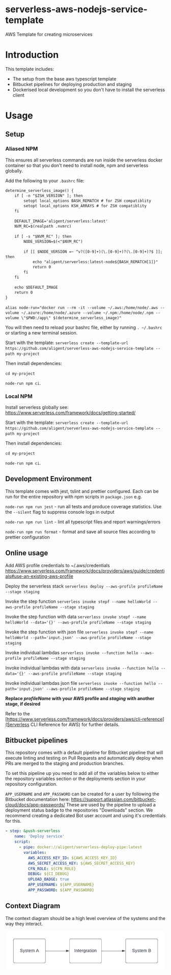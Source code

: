 # serverless-aws-nodejs-service-template

AWS Template for creating microservices

# Introduction

This template includes:

- The setup from the base aws typescript template
- Bitbucket pipelines for deploying production and staging
- Dockerised local development so you don't have to install the serverless client

# Usage

## Setup

### Aliased NPM

This ensures all serverless commands are run inside the serverless docker container so that you don't need to install node, npm and serverless globally.

Add the following to your `.bashrc` file:

```
determine_serverless_image() {
    if [ -n "$ZSH_VERSION" ]; then
        setopt local_options BASH_REMATCH # for ZSH compatiblity
        setopt local_options KSH_ARRAYS # for ZSH compatiblity
    fi

    DEFAULT_IMAGE='aligent/serverless:latest'
    NVM_RC=$(realpath .nvmrc)

    if [ -s "$NVM_RC" ]; then
        NODE_VERSION=$(<"$NVM_RC")

        if [[ $NODE_VERSION =~ ^v?([0-9]+)(\.[0-9]+)?(\.[0-9]+)?$ ]]; then
            echo "aligent/serverless:latest-node${BASH_REMATCH[1]}"
            return 0
        fi
    fi

    echo $DEFAULT_IMAGE
    return 0
}

alias node-run="docker run --rm -it --volume ~/.aws:/home/node/.aws --volume ~/.azure:/home/node/.azure --volume ~/.npm:/home/node/.npm --volume \"$PWD:/app\" $(determine_serverless_image)"
```

You will then need to reload your bashrc file, either by running `. ~/.bashrc` or starting a new terminal session.

Start with the template: `serverless create --template-url https://github.com/aligent/serverless-aws-nodejs-service-template --path my-project`

Then install dependencies:

`cd my-project`

`node-run npm ci`.

### Local NPM

Install serverless globally see: https://www.serverless.com/framework/docs/getting-started/

Start with the template: `serverless create --template-url https://github.com/aligent/serverless-aws-nodejs-service-template --path my-project`

Then install dependencies:

`cd my-project`

`node-run npm ci`.

## Development Environment

This template comes with jest, tslint and prettier configured. Each can be run for the entire repository with npm scripts in `package.json` e.g.

`node-run npm run jest` - run all tests and produce coverage statistics. Use the `--silent` flag to suppress console logs in output

`node-run npm run lint` - lint all typescript files and report warnings/errors

`node-run npm run format` - format and save all source files according to prettier configuration

## Online usage

Add AWS profile credentials to ~/.aws/credentials
https://www.serverless.com/framework/docs/providers/aws/guide/credentials#use-an-existing-aws-profile

Deploy the serverless stack
`serverless deploy --aws-profile profileName --stage staging`

Invoke the step function
`serverless invoke stepf --name helloWorld --aws-profile profileName --stage staging`

Invoke the step function with data
`serverless invoke stepf --name helloWorld --data='{}' --aws-profile profileName --stage staging`

Invoke the step function with json file
`serverless invoke stepf --name helloWorld --path='input.json' --aws-profile profileName --stage staging`

Invoke individual lambdas
`serverless invoke --function hello --aws-profile profileName --stage staging`

Invoke individual lambdas with data
`serverless invoke --function hello --data='{}' --aws-profile profileName --stage staging`

Invoke individual lambdas json file
`serverless invoke --function hello --path='input.json' --aws-profile profileName --stage staging`

**Replace _profileName_ with your AWS profile and _staging_ with another stage, if desired**

Refer to the [https://www.serverless.com/framework/docs/providers/aws/cli-reference](Serverless CLI Reference for AWS) for further details.

## Bitbucket pipelines

This repository comes with a default pipeline for Bitbucket pipeline that will execute linting and testing on Pull Requests and automatically deploy when PRs are merged to the staging and production branches.

To set this pipeline up you need to add all of the variables below to either the repository variables section or the deployments section in your repository configuration.

`APP_USERNAME` and `APP_PASSWORD` can be created for a user by following the Bitbucket documentation here: https://support.atlassian.com/bitbucket-cloud/docs/app-passwords/ These are used by the pipeline to upload a deployment status badge to the repositories "Downloads" section. We recommend creating a dedicated Bot user account and using it's credentials for this.

```yaml
- step: &push-serverless
    name: 'Deploy service'
    script:
      - pipe: docker://aligent/serverless-deploy-pipe:latest
        variables:
          AWS_ACCESS_KEY_ID: ${AWS_ACCESS_KEY_ID}
          AWS_SECRET_ACCESS_KEY: ${AWS_SECRET_ACCESS_KEY}
          CFN_ROLE: ${CFN_ROLE}
          DEBUG: ${CI_DEBUG}
          UPLOAD_BADGE: true
          APP_USERNAME: ${APP_USERNAME}
          APP_PASSWORD: ${APP_PASSWORD}
```

## Context Diagram

The context diagram should be a high level overview of the systems and the way they interact.

![Sample Context Diagram](docs/sample-context-diagram.png)
